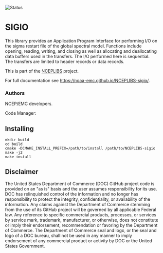 ![Status](https://github.com/NOAA-EMC/NCEPLIBS-sp/workflows/Build%20and%20Test/badge.svg)

# SIGIO

This library provides an Application Program Interface for performing
I/O on the sigma restart file of the global spectral model. Functions
include opening, reading, writing, and closing as well as allocating
and deallocating data buffers used in the transfers. The I/O performed
here is sequential. The transfers are limited to header records or
data records.

This is part of the [NCEPLIBS](https://github.com/NOAA-EMC/NCEPLIBS)
project.

For full documentation see https://noaa-emc.github.io/NCEPLIBS-sigio/.

### Authors

NCEP/EMC developers.

Code Manager: 

## Installing

```
mkdir build
cd build
cmake -DCMAKE_INSTALL_PREFIX=/path/to/install /path/to/NCEPLIBS-sigio
make -j2
make install
```

## Disclaimer

The United States Department of Commerce (DOC) GitHub project code is
provided on an "as is" basis and the user assumes responsibility for
its use. DOC has relinquished control of the information and no longer
has responsibility to protect the integrity, confidentiality, or
availability of the information. Any claims against the Department of
Commerce stemming from the use of its GitHub project will be governed
by all applicable Federal law. Any reference to specific commercial
products, processes, or services by service mark, trademark,
manufacturer, or otherwise, does not constitute or imply their
endorsement, recommendation or favoring by the Department of
Commerce. The Department of Commerce seal and logo, or the seal and
logo of a DOC bureau, shall not be used in any manner to imply
endorsement of any commercial product or activity by DOC or the United
States Government.
